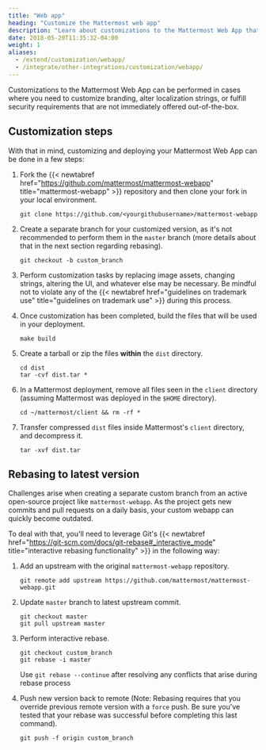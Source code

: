 ```yaml
---
title: "Web app"
heading: "Customize the Mattermost web app"
description: "Learn about customizations to the Mattermost Web App that can be performed when you need to customized branding, functionality or security."
date: 2018-05-20T11:35:32-04:00
weight: 1
aliases:
  - /extend/customization/webapp/
  - /integrate/other-integrations/customization/webapp/
---
```


Customizations to the Mattermost Web App can be performed in cases where you need to customize branding, alter localization strings, or fulfill security requirements that are not immediately offered out-of-the-box.  
  
## Customization steps 
With that in mind, customizing and deploying your Mattermost Web App can be done in a few steps:  

1. Fork the {{< newtabref href="https://github.com/mattermost/mattermost-webapp" title="mattermost-webapp" >}} repository and then clone your fork in your local environment.
   
    ```shell
    git clone https://github.com/<yourgithubusername>/mattermost-webapp
    ```

2. Create a separate branch for your customized version, as it's not recommended to perform them in the `master` branch (more details about that in the next section regarding rebasing).
   
    ```shell
    git checkout -b custom_branch
    ```
   
3. Perform customization tasks by replacing image assets, changing strings, altering the UI, and whatever else may be necessary. Be mindful not to violate any of the {{< newtabref href="guidelines on trademark use" title="guidelines on trademark use" >}} during this process.

4. Once customization has been completed, build the files that will be used in your deployment.

    ```shell
    make build
    ```

5. Create a tarball or zip the files __within__ the `dist` directory.

    ```shell
    cd dist
    tar -cvf dist.tar *
    ```

6. In a Mattermost deployment, remove all files seen in the `client` directory (assuming Mattermost was deployed in the `$HOME` directory).
   
    ```shell
    cd ~/mattermost/client && rm -rf *
    ```

7. Transfer compressed `dist` files inside Mattermost's `client` directory, and decompress it.

    ```shell
    tar -xvf dist.tar
    ```

## Rebasing to latest version
Challenges arise when creating a separate custom branch from an active open-source project like `mattermost-webapp`. As the project gets new commits and pull requests on a daily basis, your custom webapp can quickly become outdated.

To deal with that, you'll need to leverage Git's {{< newtabref href="https://git-scm.com/docs/git-rebase#_interactive_mode" title="interactive rebasing functionality" >}} in the following way:

1. Add an upstream with the original `mattermost-webapp` repository.

    ```shell
    git remote add upstream https://github.com/mattermost/mattermost-webapp.git
    ```

2. Update `master` branch to latest upstream commit.

    ```shell
    git checkout master
    git pull upstream master
    ```

3. Perform interactive rebase.

    ```shell
    git checkout custom_branch  
    git rebase -i master
    ```

    Use `git rebase --continue` after resolving any conflicts that arise during rebase process

4. Push new version back to remote (Note: Rebasing requires that you override previous remote version with a `force` push. Be sure you've tested that your rebase was successful before completing this last command).
   
    ```shell
    git push -f origin custom_branch  
    ```

